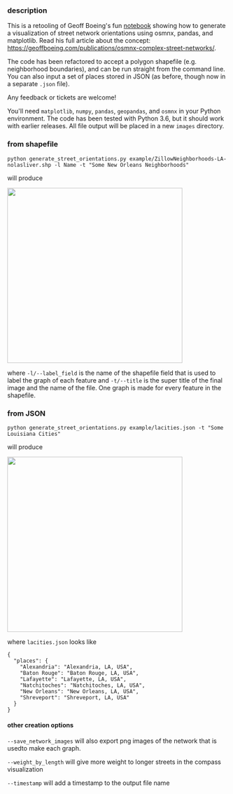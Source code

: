 ### description

This is a retooling of Geoff Boeing's fun [notebook](https://github.com/gboeing/osmnx-examples/blob/master/notebooks/17-street-network-orientations.ipynb) showing how to generate a visualization of street network orientations using osmnx, pandas, and matplotlib. Read his full article about the concept: https://geoffboeing.com/publications/osmnx-complex-street-networks/. 

The code has been refactored to accept a polygon shapefile (e.g. neighborhood boundaries), and can be run straight from the command line. You can also input a set of places stored in JSON (as before, though now in a separate `.json` file).

Any feedback or tickets are welcome!

You'll need `matplotlib`, `numpy`, `pandas`, `geopandas`, and `osmnx` in your Python environment. The code has been tested with Python 3.6, but it should work with earlier releases. All file output will be placed in a new `images` directory.

### from shapefile

    python generate_street_orientations.py example/ZillowNeighborhoods-LA-nolasliver.shp -l Name -t "Some New Orleans Neighborhoods"
    
will produce

<img src="https://raw.githubusercontent.com/mradamcox/osmnx-street-compass/master/example/some_new_orleans_neighborhoods.png" width="400" />

where `-l/--label_field` is the name of the shapefile field that is used to label the graph of each feature and `-t/--title` is the super title of the final image and the name of the file. One graph is made for every feature in the shapefile.

### from JSON

    python generate_street_orientations.py example/lacities.json -t "Some Louisiana Cities"

will produce

<img src="https://raw.githubusercontent.com/mradamcox/osmnx-street-compass/master/example/some_louisiana_cities.png" width="400" />

where `lacities.json` looks like

    {
      "places": {
        "Alexandria": "Alexandria, LA, USA",
        "Baton Rouge": "Baton Rouge, LA, USA",
        "Lafayette": "Lafayette, LA, USA",
        "Natchitoches": "Natchitoches, LA, USA",
        "New Orleans": "New Orleans, LA, USA",
        "Shreveport": "Shreveport, LA, USA"
      }
    }

#### other creation options

`--save_network_images` will also export png images of the network that is usedto make each graph.

`--weight_by_length` will give more weight to longer streets in the compass visualization

`--timestamp` will add a timestamp to the output file name
